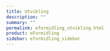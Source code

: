 ```yaml
---
title: Utvikling
description: ""
summary: ""
permalink: eformidling_utvikling.html
product: eFormidling
sidebar: eformidling_sidebar
---
```


